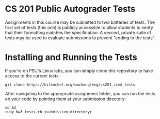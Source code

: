 # CS 201 Public Autograder Tests

Assignments in this course may be submitted to two batteries of tests.
The first set of tests (this one) is publicly accessible to allow students to
verify that their formatting matches the specification. A second, private suite
of tests may be used to evaluate submissions to prevent "coding to the tests".

# Installing and Running the Tests

If you're on PSU's Linux labs, you can simply clone this repository to have access to the current tests:
```
git clone https://bitbucket.org/wuchangfeng/cs201_simd_tests
```

After navigating to the appropriate assignment folder, you can run the tests on your code by pointing them at your submission directory:
```
cd A3
ruby hw3_tests.rb <submission_directory>
```
